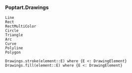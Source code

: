 ### Poptart.Drawings

```@docs
Line
Rect
RectMultiColor
Circle
Triangle
Arc
Curve
Polyline
Polygon
```

```@docs
Drawings.stroke(element::E) where {E <: DrawingElement}
Drawings.fill(element::E) where {E <: DrawingElement}
```
